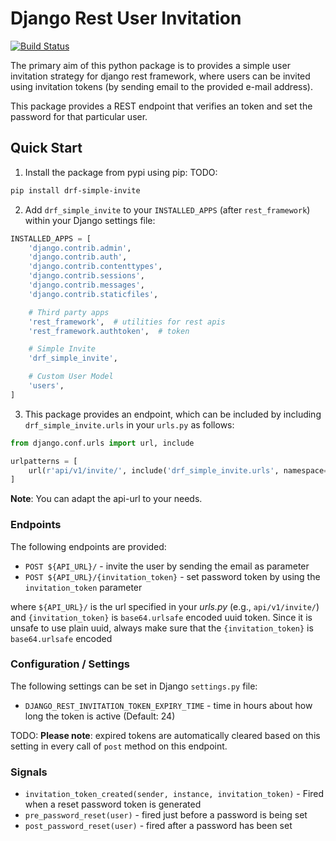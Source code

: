 # Django Rest User Invitation

[![Build Status](https://travis-ci.org/thapabishwa/drf_simple_invite.svg?branch=develop)](https://travis-ci.org/thapabishwa/drf_simple_invite)

The primary aim of this python package is to provides a simple user invitation strategy for django rest framework, where users can be invited using invitation tokens (by sending email to the provided e-mail address).

This package provides a REST endpoint that verifies an token and set the password for that particular user.

## Quick Start

1. Install the package from pypi using pip:
TODO:
```bash
pip install drf-simple-invite
```

2. Add ``drf_simple_invite`` to your ``INSTALLED_APPS`` (after ``rest_framework``) within your Django settings file:
```python
INSTALLED_APPS = [
    'django.contrib.admin',
    'django.contrib.auth',
    'django.contrib.contenttypes',
    'django.contrib.sessions',
    'django.contrib.messages',
    'django.contrib.staticfiles',

    # Third party apps
    'rest_framework',  # utilities for rest apis
    'rest_framework.authtoken',  # token

    # Simple Invite
    'drf_simple_invite',

    # Custom User Model
    'users',
]
```

3. This package provides an endpoint, which can be included by including ``drf_simple_invite.urls`` in your ``urls.py`` as follows:
```python
from django.conf.urls import url, include

urlpatterns = [
    url(r'api/v1/invite/', include('drf_simple_invite.urls', namespace='drf_simple_invite')),
]    
```
**Note**: You can adapt the api-url to your needs.

### Endpoints

The following endpoints are provided:
 * `POST ${API_URL}/` - invite the user by sending the email as parameter
 * `POST ${API_URL}/{invitation_token}` -  set password token by using the ``invitation_token`` parameter
 
where `${API_URL}/` is the url specified in your *urls.py* (e.g., `api/v1/invite/`)
and `{invitation_token}` is `base64.urlsafe` encoded uuid token. Since it is unsafe to use plain uuid, always make sure that the `{invitation_token}` is `base64.urlsafe` encoded


### Configuration / Settings

The following settings can be set in Django ``settings.py`` file:

* `DJANGO_REST_INVITATION_TOKEN_EXPIRY_TIME` - time in hours about how long the token is active (Default: 24)

 TODO: **Please note**: expired tokens are automatically cleared based on this setting in every call of ``post`` method on this endpoint.
 
### Signals
* ```invitation_token_created(sender, instance, invitation_token)``` - Fired when a reset password token is generated
* ```pre_password_reset(user)``` - fired just before a password is being set
* ```post_password_reset(user)``` - fired after a password has been set

